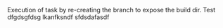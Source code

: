 Execution of task by re-creating the branch to expose the build dir. Test
dfgdsgfdsg
lkanfksndf
sfdsdafasdf
